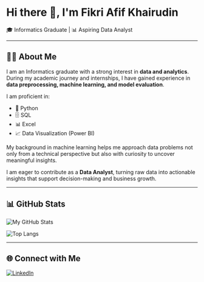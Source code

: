 # Hi there 👋, I'm Fikri Afif Khairudin

🎓 Informatics Graduate | 📊 Aspiring Data Analyst  

---

## 👨‍💻 About Me
I am an Informatics graduate with a strong interest in **data and analytics**.  
During my academic journey and internships, I have gained experience in **data preprocessing, machine learning, and model evaluation**.  

I am proficient in:
- 🐍 Python  
- 🗄️ SQL  
- 📊 Excel  
- 📈 Data Visualization (Power BI)  

My background in machine learning helps me approach data problems not only from a technical perspective but also with curiosity to uncover meaningful insights.  

I am eager to contribute as a **Data Analyst**, turning raw data into actionable insights that support decision-making and business growth.  

---

## 📊 GitHub Stats
![My GitHub Stats](https://github-readme-stats.vercel.app/api?username=FikriAfifK&show_icons=true&theme=radical)  

![Top Langs](https://github-readme-stats.vercel.app/api/top-langs/?username=FikriAfifK&layout=compact&theme=radical)  

---

## 🌐 Connect with Me
[![LinkedIn](https://img.shields.io/badge/LinkedIn-blue?style=for-the-badge&logo=linkedin)](https://linkedin.com/in/your-link)  
